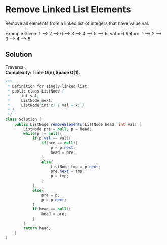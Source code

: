 # Remove Linked List Elements
Remove all elements from a linked list of integers that have value val.

Example
Given: 1 --> 2 --> 6 --> 3 --> 4 --> 5 --> 6, val = 6
Return: 1 --> 2 --> 3 --> 4 --> 5
## Solution
Traversal.  
**Complexity: Time O(n),Space O(1).**
```java
/**
 * Definition for singly-linked list.
 * public class ListNode {
 *     int val;
 *     ListNode next;
 *     ListNode(int x) { val = x; }
 * }
 */
class Solution {
    public ListNode removeElements(ListNode head, int val) {
        ListNode pre = null, p = head;
        while(p != null){
            if(p.val == val){
                if(pre == null){
                    p = p.next;
                    head = pre;
                }
                else{
                    ListNode tmp = p.next;
                    pre.next = tmp;
                    p = tmp;
                }
            }
            else{
                pre = p;
                p = p.next;
            }
            if(head == null){
                head = pre;
            }
        }
        return head;
    }
}
```
